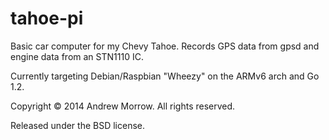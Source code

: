 tahoe-pi
========

Basic car computer for my Chevy Tahoe. Records GPS data from gpsd
and engine data from an STN1110 IC.

Currently targeting Debian/Raspbian "Wheezy" on the ARMv6 arch and Go 1.2.

Copyright © 2014 Andrew Morrow. All rights reserved.

Released under the BSD license.

